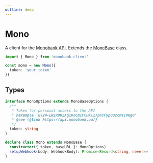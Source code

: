 ```yaml
---
outline: deep
---
```


# Mono
A client for the [Monobank API](https://api.monobank.ua/docs/index.html). Extends the [MonoBase](../mono-base.md) class.

```ts twoslash
import { Mono } from 'monobank-client'

const mono = new Mono({
  token: 'your_token'
})
```

## Types

```ts
interface MonoOptions extends MonoBaseOptions {
  /**
   * Token for personal access to the API
   * @example 'uYZ4-LWZRDOZAg10oCm1FCHKl27pncFyp092cMs18Hg0'
   * @see {@link https://api.monobank.ua/}
   */
  token: string
}

declare class Mono extends MonoBase {
  constructor({ token, baseURL }: MonoOptions)
  setupWebhook(body: WebhookBody): Promise<Record<string, never>>
}
```
